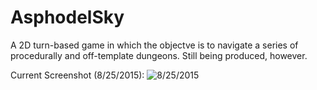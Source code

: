 # AsphodelSky
A 2D turn-based game in which the objectve is to navigate a series of procedurally and off-template dungeons.
Still being produced, however.

Current Screenshot (8/25/2015):
![8/25/2015](http://i.imgur.com/yAqE6nF.png)
